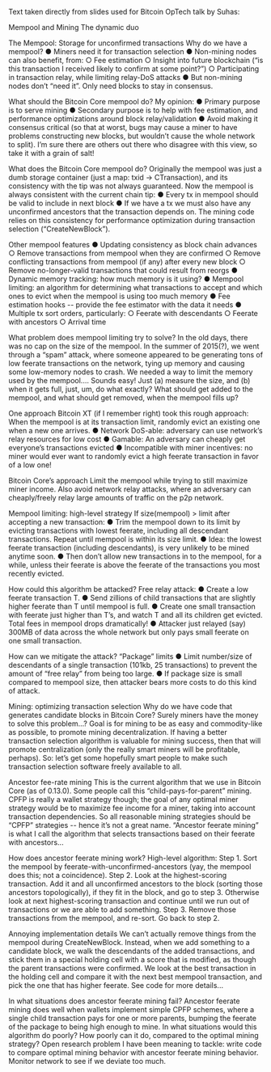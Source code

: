 Text taken directly from slides used for Bitcoin OpTech talk by Suhas:

Mempool and Mining 
The dynamic duo 

The Mempool: Storage for unconfirmed transactions 
Why do we have a mempool? 
● Miners need it for transaction selection 
● Non-mining nodes can also benefit, from: 
○ Fee estimation 
○ Insight into future blockchain (“is this transaction I received likely to confirm at some point?”) 
○ Participating in transaction relay, while limiting relay-DoS attacks 
● But non-mining nodes don’t “need it”. Only need blocks to stay in consensus. 

What should the Bitcoin Core mempool do? 
My opinion: 
● Primary purpose is to serve mining 
● Secondary purpose is to help with fee estimation, and performance optimizations around block relay/validation 
● Avoid making it consensus critical (so that at worst, bugs may cause a miner to have problems constructing new blocks, but wouldn’t cause the whole network to split). 
I’m sure there are others out there who disagree with this view, so take it with a grain of salt! 

What does the Bitcoin Core mempool do? 
Originally the mempool was just a dumb storage container (just a map: txid -> CTransaction), and its consistency with the tip was not always guaranteed. 
Now the mempool is always consistent with the current chain tip: 
● Every tx in mempool should be valid to include in next block 
● If we have a tx we must also have any unconfirmed ancestors that the transaction depends on. 
The mining code relies on this consistency for performance optimization during transaction selection (“CreateNewBlock”). 

Other mempool features 
● Updating consistency as block chain advances 
○ Remove transactions from mempool when they are confirmed 
○ Remove conflicting transactions from mempool (if any) after every new block 
○ Remove no-longer-valid transactions that could result from reorgs 
● Dynamic memory tracking: how much memory is it using? 
● Mempool limiting: an algorithm for determining what transactions to accept and which ones to evict when the mempool is using too much memory 
● Fee estimation hooks -- provide the fee estimator with the data it needs 
● Multiple tx sort orders, particularly: 
○ Feerate with descendants 
○ Feerate with ancestors 
○ Arrival time 

What problem does mempool limiting try to solve? 
In the old days, there was no cap on the size of the mempool. 
In the summer of 2015(?), we went through a “spam” attack, where someone appeared to be generating tons of low feerate transactions on the network, tying up memory and causing some low-memory nodes to crash. 
We needed a way to limit the memory used by the mempool.... Sounds easy! Just (a) measure the size, and (b) when it gets full, just, um, do what exactly? 
What should get added to the mempool, and what should get removed, when the mempool fills up? 

One approach 
Bitcoin XT (if I remember right) took this rough approach: 
When the mempool is at its transaction limit, randomly evict an existing one when a new one arrives. 
● Network DoS-able: adversary can use network’s relay resources for low cost 
● Gamable: An adversary can cheaply get everyone’s transactions evicted 
● Incompatible with miner incentives: no miner would ever want to randomly evict a high feerate transaction in favor of a low one! 

Bitcoin Core’s approach 
Limit the mempool while trying to still maximize miner income. 
Also avoid network relay attacks, where an adversary can cheaply/freely relay large amounts of traffic on the p2p network. 

Mempool limiting: high-level strategy 
If size(mempool) > limit after accepting a new transaction: 
● Trim the mempool down to its limit by evicting transactions with lowest feerate, including all descendant transactions. Repeat until mempool is within its size limit. 
● Idea: the lowest feerate transaction (including descendants), is very unlikely to be mined anytime soon. 
● Then don’t allow new transactions in to the mempool, for a while, unless their feerate is above the feerate of the transactions you most recently evicted. 

How could this algorithm be attacked? 
Free relay attack: 
● Create a low feerate transaction T. 
● Send zillions of child transactions that are slightly higher feerate than T until mempool is full. 
● Create one small transaction with feerate just higher than T’s, and watch T and all its children get evicted. Total fees in mempool drops dramatically! 
● Attacker just relayed (say) 300MB of data across the whole network but only pays small feerate on one small transaction. 

How can we mitigate the attack? 
“Package” limits 
● Limit number/size of descendants of a single transaction (101kb, 25 transactions) to prevent the amount of “free relay” from being too large. 
● If package size is small compared to mempool size, then attacker bears more costs to do this kind of attack. 

Mining: optimizing transaction selection 
Why do we have code that generates candidate blocks in Bitcoin Core? Surely miners have the money to solve this problem...? 
Goal is for mining to be as easy and commodity-like as possible, to promote mining decentralization. 
If having a better transaction selection algorithm is valuable for mining success, then that will promote centralization (only the really smart miners will be profitable, perhaps). 
So: let’s get some hopefully smart people to make such transaction selection software freely available to all. 

Ancestor fee-rate mining 
This is the current algorithm that we use in Bitcoin Core (as of 0.13.0). 
Some people call this “child-pays-for-parent” mining. CPFP is really a wallet strategy though; the goal of any optimal miner strategy would be to maximize fee income for a miner, taking into account transaction dependencies. 
So all reasonable mining strategies should be “CPFP” strategies -- hence it’s not a great name. 
“Ancestor feerate mining” is what I call the algorithm that selects transactions based on their feerate with ancestors... 

How does ancestor feerate mining work? 
High-level algorithm: 
Step 1. Sort the mempool by feerate-with-unconfirmed-ancestors (yay, the mempool does this; not a coincidence). 
Step 2. Look at the highest-scoring transaction. Add it and all unconfirmed ancestors to the block (sorting those ancestors topologically), if they fit in the block, and go to step 3. Otherwise look at next highest-scoring transaction and continue until we run out of transactions or we are able to add something. 
Step 3. Remove those transactions from the mempool, and re-sort. Go back to step 2. 

Annoying implementation details 
We can’t actually remove things from the mempool during CreateNewBlock. 
Instead, when we add something to a candidate block, we walk the descendants of the added transactions, and stick them in a special holding cell with a score that is modified, as though the parent transactions were confirmed. 
We look at the best transaction in the holding cell and compare it with the next best mempool transaction, and pick the one that has higher feerate. 
See code for more details... 

In what situations does ancestor feerate mining fail? 
Ancestor feerate mining does well when wallets implement simple CPFP schemes, where a single child transaction pays for one or more parents, bumping the feerate of the package to being high enough to mine. 
In what situations would this algorithm do poorly? How poorly can it do, compared to the optimal mining strategy? 
Open research problem I have been meaning to tackle: write code to compare optimal mining behavior with ancestor feerate mining behavior. Monitor network to see if we deviate too much. 

